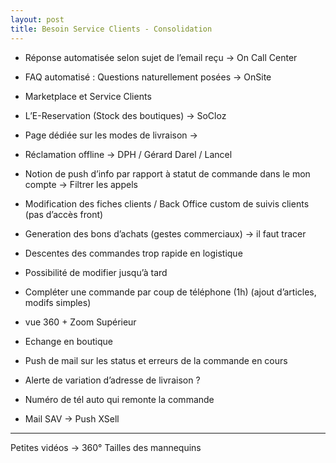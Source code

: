 ```yaml
---
layout: post
title: Besoin Service Clients - Consolidation
---
```


* Réponse automatisée selon sujet de l’email reçu → On Call Center
* FAQ automatisé : Questions naturellement posées → OnSite
* Marketplace et Service Clients 
* L’E-Reservation (Stock des boutiques) → SoCloz
* Page dédiée sur les modes de livraison → 
* Réclamation offline → DPH / Gérard Darel / Lancel 
* Notion de push d’info par rapport à statut de commande dans le mon compte → Filtrer les appels

* Modification des fiches clients / Back Office custom de suivis clients (pas d’accès front)
* Generation des bons d’achats (gestes commerciaux) → il faut tracer 

* Descentes des commandes trop rapide en logistique 
* Possibilité de modifier jusqu’à tard

* Compléter une commande par coup de téléphone (1h) (ajout d’articles, modifs simples)

* vue 360 + Zoom Supérieur 

* Echange en boutique

* Push de mail sur les status et erreurs de la commande en cours 

* Alerte de variation d’adresse de livraison ? 
* Numéro de tél auto qui remonte la commande 

* Mail SAV → Push XSell 

---

Petites vidéos → 360°
Tailles des mannequins


